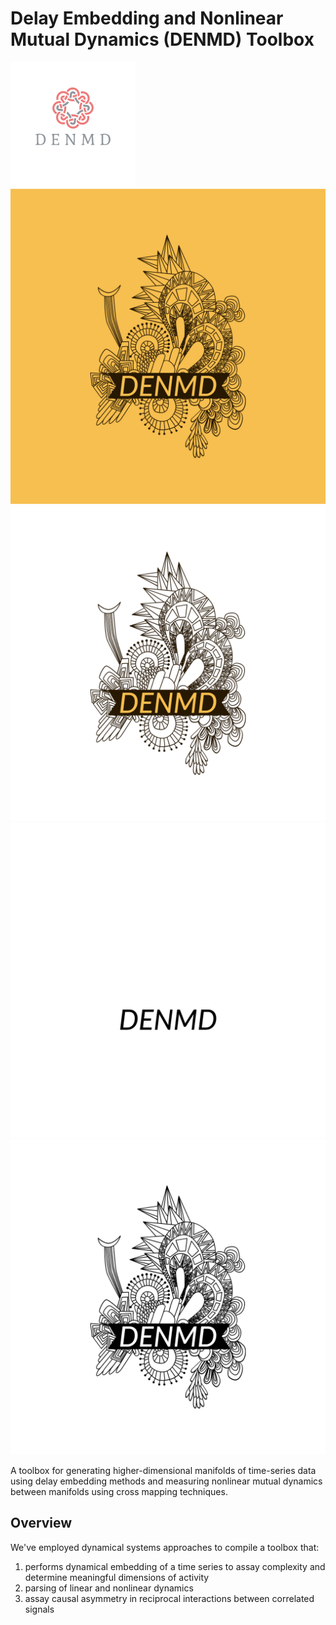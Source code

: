# Delay Embedding and Nonlinear Mutual Dynamics (DENMD) Toolbox
![Model](assets/new_logo.png)
![Model](assets/DENMD-logos.jpeg)
![Model](assets/DENMD-logos_transparent.png)
![Model](assets/DENMD-logos_white.png)
![Model](assets/DENMD-logos_black.png)

A toolbox for generating higher-dimensional manifolds of time-series data using delay embedding methods and measuring nonlinear mutual dynamics between manifolds using cross mapping techniques.

## Overview

We've employed dynamical systems approaches to compile a toolbox that:
1. performs dynamical embedding of a time series to assay complexity and determine meaningful dimensions of activity
2. parsing of linear and nonlinear dynamics
3. assay causal asymmetry in reciprocal interactions between correlated signals
